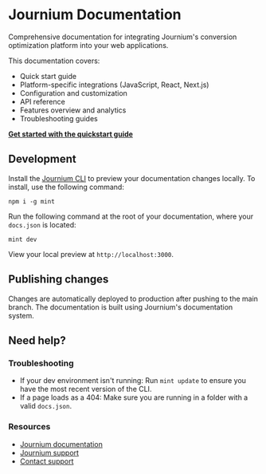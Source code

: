 # Journium Documentation

Comprehensive documentation for integrating Journium's conversion optimization platform into your web applications.

This documentation covers:

- Quick start guide
- Platform-specific integrations (JavaScript, React, Next.js)
- Configuration and customization
- API reference
- Features overview and analytics
- Troubleshooting guides

**[Get started with the quickstart guide](/quickstart)**

## Development

Install the [Journium CLI](https://www.npmjs.com/package/mint) to preview your documentation changes locally. To install, use the following command:

```
npm i -g mint
```

Run the following command at the root of your documentation, where your `docs.json` is located:

```
mint dev
```

View your local preview at `http://localhost:3000`.

## Publishing changes

Changes are automatically deployed to production after pushing to the main branch. The documentation is built using Journium's documentation system.

## Need help?

### Troubleshooting

- If your dev environment isn't running: Run `mint update` to ensure you have the most recent version of the CLI.
- If a page loads as a 404: Make sure you are running in a folder with a valid `docs.json`.

### Resources
- [Journium documentation](https://docs.journium.com)
- [Journium support](https://help.journium.com)
- [Contact support](mailto:support@journium.com)
